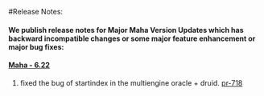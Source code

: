 #Release Notes:
#### We publish release notes for  Major Maha Version Updates which has backward incompatible changes or some major feature enhancement or major bug fixes:

#### [Maha - 6.22](https://bintray.com/yahoo/maven/maha-service/6.22)
   1. fixed the bug of startindex in the multiengine oracle + druid. [pr-718](https://github.com/yahoo/maha/pull/718)
   
   